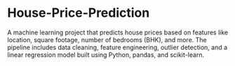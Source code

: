 # House-Price-Prediction
A machine learning project that predicts house prices based on features like location, square footage, number of bedrooms (BHK), and more. The pipeline includes data cleaning, feature engineering, outlier detection, and a linear regression model built using Python, pandas, and scikit-learn.
